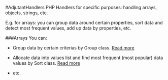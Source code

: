 #AdjutantHandlers
PHP Handlers for specific purposes: handling arrays, objects, strings, etc.

E.g. for arrays: you can group data around certain properties, sort data and detect most frequent values, add up data by properties, etc.

###Arrays
You can: 

- Group data by certain criterias by Group class. [Read more](docs/arrays/Group.md)

- Allocate data into values list and find most frequent (most popular) data values by Sort class. [Read more](docs/arrays/Sort.md)

- etc.

